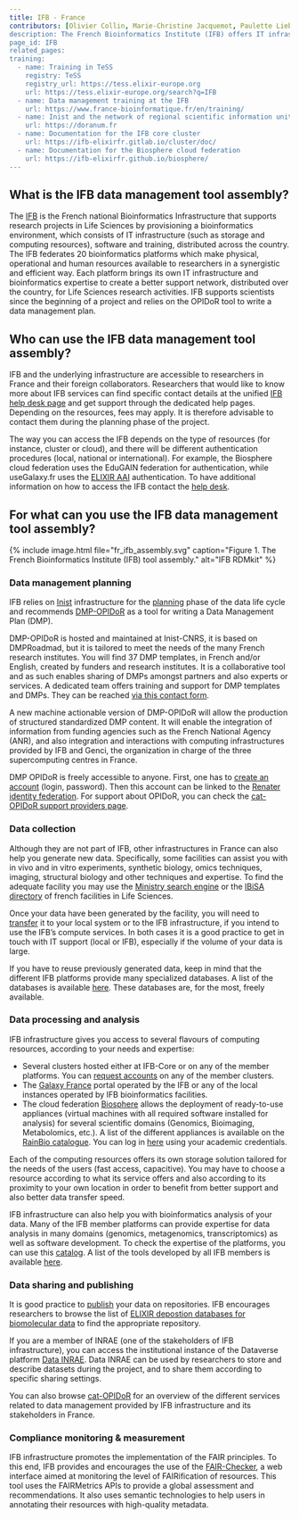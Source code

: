 ```yaml
---
title: IFB - France
contributors: [Olivier Collin, Marie-Christine Jacquemot, Paulette Lieby, Flora D'Anna]
description: The French Bioinformatics Institute (IFB) offers IT infrastructure and bioinformatics expertise to support researchers in Life Sciences.
page_id: IFB
related_pages: 
training:
  - name: Training in TeSS
    registry: TeSS
    registry_url: https://tess.elixir-europe.org
    url: https://tess.elixir-europe.org/search?q=IFB
  - name: Data management training at the IFB
    url: https://www.france-bioinformatique.fr/en/training/
  - name: Inist and the network of regional scientific information units (Urfist)
    url: https://doranum.fr
  - name: Documentation for the IFB core cluster
    url: https://ifb-elixirfr.gitlab.io/cluster/doc/
  - name: Documentation for the Biosphere cloud federation
    url: https://ifb-elixirfr.github.io/biosphere/
---
```


## What is the IFB data management tool assembly?

The [IFB](https://www.france-bioinformatique.fr) is the French national Bioinformatics Infrastructure that supports research projects in Life Sciences by provisioning a bioinformatics environment, which consists of IT infrastructure (such as storage and computing resources), software and training, distributed across the country. 
The IFB federates 20 bioinformatics platforms which make physical, operational and human resources available to researchers in a synergistic and efficient way. Each platform brings its own IT infrastructure and bioinformatics expertise to create a better support network, distributed over the country, for Life Sciences research activities. IFB supports scientists since the beginning of a project and relies on the OPIDoR tool to write a data management plan. 


## Who can use the IFB data management tool assembly?

IFB and the underlying infrastructure are accessible to researchers in France and their foreign collaborators. Researchers that would like to know more about IFB services can find specific contact details at the unified [IFB help desk page](https://www.france-bioinformatique.fr/en/help-desk/) and get support through the dedicated help pages. Depending on the resources, fees may apply. It is therefore advisable to contact them during the planning phase of the project.

The way you can access the IFB depends on the type of resources (for instance, cluster or cloud), and there will be different authentication procedures (local, national or international). For example, the Biosphere cloud federation uses the EduGAIN federation for authentication, while useGalaxy.fr uses the [ELIXIR AAI](https://elixir-europe.org/services/compute/aai) authentication. To have additional information on how to access the IFB contact the [help desk](https://www.france-bioinformatique.fr/en/help-desk/). 


## For what can you use the IFB data management tool assembly?

{% include image.html file="fr_ifb_assembly.svg" caption="Figure 1. The French Bioinformatics Institute (IFB) tool assembly." alt="IFB RDMkit" %}

### Data management planning

IFB relies on [Inist](https://www.inist.fr) infrastructure for the [planning](planning) phase of the data life cycle and recommends [DMP-OPIDoR](https://dmp.opidor.fr) as a tool for writing a Data Management Plan (DMP).

DMP-OPIDoR is hosted and maintained at Inist-CNRS, it is based on DMPRoadmad, but it is tailored to meet the needs of the many French research institutes. You will find 37 DMP templates, in French and/or English, created by funders and research institutes. It is a collaborative tool and as such enables sharing of DMPs amongst partners and also experts or services. A dedicated team offers training and support for DMP templates and DMPs. They can be reached [via this contact form](https://dmp.opidor.fr/contact-us).

A new machine actionable version of DMP-OPIDoR will allow the production of structured standardized DMP content. It will enable the integration of information from funding agencies such as the French National Agency (ANR), and also integration and interactions with computing infrastructures provided by IFB and Genci, the organization in charge of the three supercomputing centres in France. 

DMP OPIDoR is freely accessible to anyone. First, one has to [create an account](https://dmp.opidor.fr/#create-account-form) (login, password). Then this account can be linked to the [Renater identity federation](https://www.renater.fr).
For support about OPIDoR, you can check the [cat-OPIDoR support providers page](https://cat.opidor.fr/index.php/Accompagnement).


### Data collection

Although they are not part of IFB, other infrastructures in France can also help you generate new data. Specifically, some facilities can assist you with in vivo and in vitro experiments, synthetic biology, omics techniques, imaging, structural biology and other techniques and expertise. To find the adequate facility you may use the [Ministry search engine](https://data.enseignementsup-recherche.gouv.fr/pages/feuille_de_route_2018/?sort=acronyme) or the [IBiSA directory](https://www.ibisa.net/trouver-plateforme/) of french facilities in Life Sciences. 

Once your data have been generated by the facility, you will need to [transfer](data_transfer) it to your local system or to the IFB infrastructure, if you intend to use the IFB’s compute services. In both cases it is a good practice to get in touch with IT support (local or IFB), especially if the volume of your data is large. 

If you have to reuse previously generated data, keep in mind that the different IFB platforms provide many specialized databases. A list of the databases is available [here](https://ressources.france-bioinformatique.fr/en/services/data). These databases are, for the most, freely available. 



### Data processing and analysis 

IFB infrastructure gives you access to several flavours of computing resources, according to your needs and expertise:

* Several clusters hosted either at IFB-Core or on any of the member platforms. You can [request accounts](https://www.france-bioinformatique.fr/en/ifb-clusters/) on any of the member clusters. 
* The [Galaxy France](https://usegalaxy.fr) portal operated by the IFB or any of the local instances operated by IFB bioinformatics facilities. 
* The cloud federation [Biosphere](https://biosphere.france-bioinformatique.fr) allows the deployment of ready-to-use appliances (virtual machines with all required software installed for analysis) for several scientific domains (Genomics, Bioimaging, Metabolomics, etc.). A list of the different appliances is available on the [RainBio catalogue](https://biosphere.france-bioinformatique.fr/catalogue/). You can log in [here](https://biosphere.france-bioinformatique.fr/cloudweb/login/?next=/) using your academic credentials. 

Each of the computing resources offers its own storage solution tailored for the needs of the users (fast access, capacitive). You may have to choose a resource according to what its service offers and also according to its proximity to your own location in order to benefit from better support and also better data transfer speed.

IFB infrastructure can also help you with bioinformatics analysis of your data. Many of the IFB member platforms can provide expertise for data analysis in many domains (genomics, metagenomics, transcriptomics) as well as software development. To check the expertise of the platforms, you can use this [catalog](https://ressources.france-bioinformatique.fr/en/expertise). A list of the tools developed by all IFB members is available [here](https://ressources.france-bioinformatique.fr/en/services/tools). 

### Data sharing and publishing

It is good practice to [publish](data_publication) your data on repositories. IFB encourages researchers to browse the list of [ELIXIR depostion databases for biomolecular data](https://elixir-europe.org/platforms/data/elixir-deposition-databases) to find the appropriate repository. 

If you are a member of INRAE (one of the stakeholders of IFB infrastructure), you can access the institutional instance of the Dataverse platform [Data INRAE](https://data.inrae.fr). Data INRAE can be used by researchers to store and describe datasets during the project, and to share them according to specific sharing settings. 

You can also browse [cat-OPIDoR](https://cat.opidor.fr/index.php/Cat_OPIDoR,_wiki_des_services_dédiés_aux_données_de_la_recherche) for an overview of the different services related to data management provided by IFB infrastructure and its stakeholders in France.

### Compliance monitoring & measurement

IFB infrastructure promotes the implementation of the FAIR principles. To this end, IFB provides and encourages the use of the [FAIR-Checker](https://github.com/IFB-ElixirFr/fair-checker), a web interface aimed at monitoring the level of FAIRification of resources. This tool uses the FAIRMetrics APIs to provide a global assessment and recommendations. It also uses semantic technologies to help users in annotating their resources with high-quality metadata.

